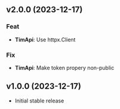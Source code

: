 ## v2.0.0 (2023-12-17)

### Feat

- **TimApi**: Use httpx.Client

### Fix

- **TimApi**: Make token propery non-public

## v1.0.0 (2023-12-17)

- Initial stable release
